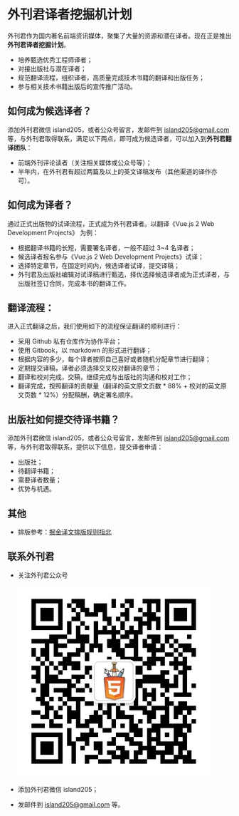 # 外刊君译者挖掘机计划

外刊君作为国内著名前端资讯媒体，聚集了大量的资源和潜在译者。现在正是推出**外刊君译者挖掘计划**。

- 培养甄选优秀工程师译者；
- 对接出版社与潜在译者；
- 规范翻译流程，组织译者，高质量完成技术书籍的翻译和出版任务；
- 参与相关技术书籍出版后的宣传推广活动。

## 如何成为候选译者？

添加外刊君微信 island205，或者公众号留言，发邮件到 island205@gmail.com 等，与外刊君取得联系，满足以下两点，即可成为候选译者，可以加入到**外刊君翻译团队**：

- 前端外刊评论读者（关注相关媒体或公众号等）；
- 半年内，在外刊君有超过两篇及以上的英文译稿发布（其他渠道的译作亦可）。

## 如何成为译者？

通过正式出版物的试译流程，正式成为外刊君译者。以翻译《Vue.js 2 Web Development Projects》 为例：

- 根据翻译书籍的长短，需要署名译者，一般不超过 3~4 名译者；
- 候选译者报名参与《Vue.js 2 Web Development Projects》试译；
- 选择特定章节，在固定时间内，候选译者试译，提交译稿；
- 外刊君及出版社编辑对试译稿进行甄选，择优选择候选译者成为正式译者，与出版社签订合同，完成本书的翻译工作。

## 翻译流程：

进入正式翻译之后，我们使用如下的流程保证翻译的顺利进行：

- 采用 Github 私有仓库作为协作平台；
- 使用 Gitbook，以 markdown 的形式进行翻译；
- 根据内容的多少，每个译者按照自己喜好或者随机分配章节进行翻译；
- 定期提交译稿，译者必须选择交叉校对翻译的章节；
- 翻译和校对完成，交稿，继续完成与出版社的沟通和校对工作；
- 翻译完成，按照翻译的贡献量（翻译的英文原文页数 * 88% + 校对的英文原文页数 * 12%）分配稿酬，确定署名顺序。

## 出版社如何提交待译书籍？

添加外刊君微信 island205，或者公众号留言，发邮件到 island205@gmail.com 等，与外刊君取得联系，提供以下信息，提交译者申请：

- 出版社；
- 待翻译书籍；
- 需要译者数量；
- 优势与机遇。

## 其他

- 排版参考：[掘金译文排版规则指北](https://github.com/xitu/gold-miner/wiki/%E8%AF%91%E6%96%87%E6%8E%92%E7%89%88%E8%A7%84%E5%88%99%E6%8C%87%E5%8C%97)

## 联系外刊君

- 关注外刊君公众号

    ![前端外刊评论公众号](./images/qrcode_for_fm.jpg)


- 添加外刊君微信 island205；
- 发邮件到 island205@gmail.com 等。